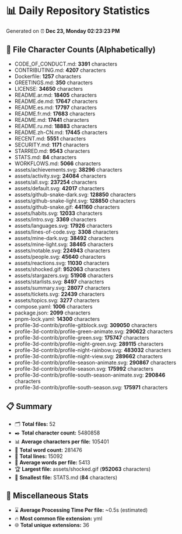 # 📊 Daily Repository Statistics
Generated on ⏰ **Dec 23, Monday 02:23:23 PM**

## 📂 File Character Counts (Alphabetically)
- CODE_OF_CONDUCT.md: **3391** characters
- CONTRIBUTING.md: **4207** characters
- Dockerfile: **1257** characters
- GREETINGS.md: **350** characters
- LICENSE: **34650** characters
- README.ar.md: **18405** characters
- README.de.md: **17647** characters
- README.es.md: **17797** characters
- README.fr.md: **17683** characters
- README.md: **17441** characters
- README.ru.md: **18883** characters
- README.zh-CN.md: **17445** characters
- RECENT.md: **5551** characters
- SECURITY.md: **1171** characters
- STARRED.md: **9543** characters
- STATS.md: **84** characters
- WORKFLOWS.md: **5066** characters
- assets/achievements.svg: **38296** characters
- assets/activity.svg: **24084** characters
- assets/all.svg: **237254** characters
- assets/default.svg: **42017** characters
- assets/github-snake-dark.svg: **128850** characters
- assets/github-snake-light.svg: **128850** characters
- assets/github-snake.gif: **441160** characters
- assets/habits.svg: **12033** characters
- assets/intro.svg: **3369** characters
- assets/languages.svg: **17926** characters
- assets/lines-of-code.svg: **3308** characters
- assets/mine-dark.svg: **38492** characters
- assets/mine-light.svg: **38465** characters
- assets/notable.svg: **224943** characters
- assets/people.svg: **45640** characters
- assets/reactions.svg: **11030** characters
- assets/shocked.gif: **952063** characters
- assets/stargazers.svg: **51908** characters
- assets/starlists.svg: **8497** characters
- assets/summary.svg: **28077** characters
- assets/tickets.svg: **22439** characters
- assets/topics.svg: **3277** characters
- compose.yaml: **1006** characters
- package.json: **2099** characters
- pnpm-lock.yaml: **14300** characters
- profile-3d-contrib/profile-gitblock.svg: **309050** characters
- profile-3d-contrib/profile-green-animate.svg: **290622** characters
- profile-3d-contrib/profile-green.svg: **175747** characters
- profile-3d-contrib/profile-night-green.svg: **289115** characters
- profile-3d-contrib/profile-night-rainbow.svg: **483032** characters
- profile-3d-contrib/profile-night-view.svg: **289662** characters
- profile-3d-contrib/profile-season-animate.svg: **290867** characters
- profile-3d-contrib/profile-season.svg: **175992** characters
- profile-3d-contrib/profile-south-season-animate.svg: **290846** characters
- profile-3d-contrib/profile-south-season.svg: **175971** characters

## 📋 Summary
- 🗂️ **Total files:** 52
- ✒️ **Total character count:** 5480858
- 📊 **Average characters per file:** 105401
- 📝 **Total word count:** 281476
- 🧾 **Total lines:** 15092
- 📐 **Average words per file:** 5413
- 🏆 **Largest file:** assets/shocked.gif (**952063** characters)
- 🥉 **Smallest file:** STATS.md (**84** characters)

## 🌟 Miscellaneous Stats
- ⌛ **Average Processing Time Per file:** ~0.5s (estimated)
- 🔥 **Most common file extension:** yml
- 🌐 **Total unique extensions:** 36
